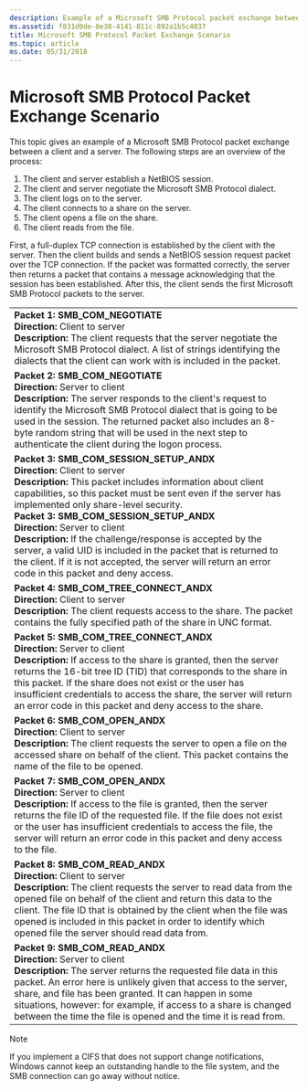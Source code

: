 ```yaml
---
description: Example of a Microsoft SMB Protocol packet exchange between a client and a server.
ms.assetid: f831d0de-0e38-4141-811c-892a1b5c4037
title: Microsoft SMB Protocol Packet Exchange Scenario
ms.topic: article
ms.date: 05/31/2018
---
```


# Microsoft SMB Protocol Packet Exchange Scenario

This topic gives an example of a Microsoft SMB Protocol packet exchange between a client and a server. The following steps are an overview of the process:

1.  The client and server establish a NetBIOS session.
2.  The client and server negotiate the Microsoft SMB Protocol dialect.
3.  The client logs on to the server.
4.  The client connects to a share on the server.
5.  The client opens a file on the share.
6.  The client reads from the file.

First, a full-duplex TCP connection is established by the client with the server. Then the client builds and sends a NetBIOS session request packet over the TCP connection. If the packet was formatted correctly, the server then returns a packet that contains a message acknowledging that the session has been established. After this, the client sends the first Microsoft SMB Protocol packets to the server.



|                                                                                                                                                                                                                                                                                                                                                                                                                                                                                                                                                                                                                                              |
|----------------------------------------------------------------------------------------------------------------------------------------------------------------------------------------------------------------------------------------------------------------------------------------------------------------------------------------------------------------------------------------------------------------------------------------------------------------------------------------------------------------------------------------------------------------------------------------------------------------------------------------------|
| **Packet 1:  SMB\_COM\_NEGOTIATE**<br/> **Direction:** Client to server<br/> **Description:** The client requests that the server negotiate the Microsoft SMB Protocol dialect. A list of strings identifying the dialects that the client can work with is included in the packet.<br/>                                                                                                                                                                                                                                                                                                                                   |
| **Packet 2:  SMB\_COM\_NEGOTIATE**<br/> **Direction:** Server to client<br/> **Description:** The server responds to the client's request to identify the Microsoft SMB Protocol dialect that is going to be used in the session. The returned packet also includes an 8-byte random string that will be used in the next step to authenticate the client during the logon process.<br/>                                                                                                                                                                                                                                   |
| **Packet 3:  SMB\_COM\_SESSION\_SETUP\_ANDX**<br/> **Direction:** Client to server<br/> **Description:** This packet includes information about client capabilities, so this packet must be sent even if the server has implemented only share-level security.<br/> **Packet 3:  SMB\_COM\_SESSION\_SETUP\_ANDX**<br/> **Direction:** Server to client<br/> **Description:** If the challenge/response is accepted by the server, a valid UID is included in the packet that is returned to the client. If it is not accepted, the server will return an error code in this packet and deny access.<br/> |
| **Packet 4:  SMB\_COM\_TREE\_CONNECT\_ANDX**<br/> **Direction:** Client to server<br/> **Description:** The client requests access to the share. The packet contains the fully specified path of the share in UNC format.<br/>                                                                                                                                                                                                                                                                                                                                                                                             |
| **Packet 5:  SMB\_COM\_TREE\_CONNECT\_ANDX**<br/> **Direction:** Server to client<br/> **Description:** If access to the share is granted, then the server returns the 16-bit tree ID (TID) that corresponds to the share in this packet. If the share does not exist or the user has insufficient credentials to access the share, the server will return an error code in this packet and deny access to the share.<br/>                                                                                                                                                                                                 |
| **Packet 6:  SMB\_COM\_OPEN\_ANDX**<br/> **Direction:** Client to server<br/> **Description:** The client requests the server to open a file on the accessed share on behalf of the client. This packet contains the name of the file to be opened.<br/>                                                                                                                                                                                                                                                                                                                                                                   |
| **Packet 7:  SMB\_COM\_OPEN\_ANDX**<br/> **Direction:** Server to client<br/> **Description:** If access to the file is granted, then the server returns the file ID of the requested file. If the file does not exist or the user has insufficient credentials to access the file, the server will return an error code in this packet and deny access to the file.<br/>                                                                                                                                                                                                                                                  |
| **Packet 8:  SMB\_COM\_READ\_ANDX**<br/> **Direction:** Client to server<br/> **Description:** The client requests the server to read data from the opened file on behalf of the client and return this data to the client. The file ID that is obtained by the client when the file was opened is included in this packet in order to identify which opened file the server should read data from.<br/>                                                                                                                                                                                                                   |
| **Packet 9:  SMB\_COM\_READ\_ANDX**<br/> **Direction:** Server to client<br/> **Description:** The server returns the requested file data in this packet. An error here is unlikely given that access to the server, share, and file has been granted. It can happen in some situations, however: for example, if access to a share is changed between the time the file is opened and the time it is read from.<br/>                                                                                                                                                                                                      |



 

> [!Note]  
> If you implement a CIFS that does not support change notifications, Windows cannot keep an outstanding handle to the file system, and the SMB connection can go away without notice.

 

 

 




